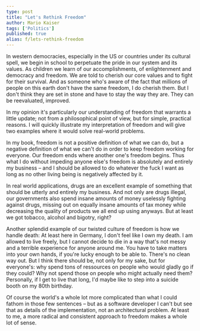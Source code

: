 ```yaml
---
type: post
title: "Let's Rethink Freedom"
author: Mario Kaiser
tags: ['Politics']
published: true
alias: f/lets-rethink-freedom
---
```


In western democracies, especially in the US or countries under its cultural spell, we begin in school to perpetuate the pride in our system and its values. As children we learn of our accomplishments, of enlightenment and democracy and freedom. We are told to cherish our core values and to fight for their survival. And as someone who's aware of the fact that millions of people on this earth don't have the same freedom, I do cherish them. But I don't think they are set in stone and have to stay the way they are. They can be reevaluated, improved.

In my opinion it's particularly our understanding of freedom that warrants a little update; not from a philosophical point of view, but for simple, practical reasons. I will quickly illustrate my interpretation of freedom and will give two examples where it would solve real-world problems.

In my book, freedom is not a positive definition of what we can do, but a negative definition of what we can't do in order to keep freedom working for everyone. Our freedom ends where another one's freedom begins. Thus what I do without impeding anyone else's freedom is absolutely and entirely my business – and I should be allowed to do whatever the fuck I want as long as no other living being is negatively affected by it.

In real world applications, drugs are an excellent example of something that should be utterly and entirely my business. And not only are drugs illegal, our governments also spend insane amounts of money uselessly fighting against drugs, missing out on equally insane amounts of tax money while decreasing the quality of products we all end up using anyways. But at least we got tobacco, alcohol and bigotry, right?

Another splendid example of our twisted culture of freedom is how we handle death: At least here in Germany, I don't feel like I own my death. I am allowed to live freely, but I cannot decide to die in a way that's not messy and a terrible experience for anyone around me. You have to take matters into your own hands, if you're lucky enough to be able to. There's no clean way out. But I think there should be, not only for my sake, but for everyone's: why spend tons of ressources on people who would gladly go if they could? Why not spend those on people who might actually need them? Personally, if I get to live that long, I'd maybe like to step into a suicide booth on my 80th birthday.

Of course the world's a whole lot more complicated than what I could fathom in those few sentences – but as a software developer I can't but see that as details of the implementation, not an architectural problem. At least to me, a more radical and consistent approach to freedom makes a whole lot of sense.
